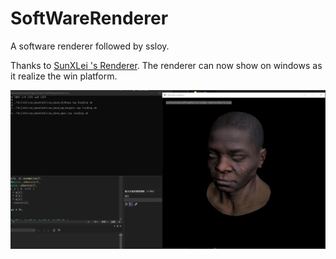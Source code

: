 # SoftWareRenderer
A software renderer followed by ssloy.


Thanks to [SunXLei 's Renderer](https://github.com/SunXLei/SRender/tree/master/platform). The renderer can now show on windows as it realize the win platform.

![image](https://github.com/Js11252001/SoftWareRenderer/blob/main/Image.png)
